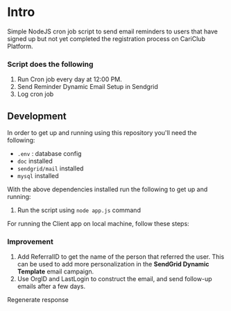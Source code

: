 # Intro
Simple NodeJS cron job script to send email reminders to users that have signed up but not yet completed the registration process on CariClub Platform.

### Script does the following
1. Run Cron job every day at 12:00 PM.
2. Send Reminder Dynamic Email Setup in Sendgrid
3. Log cron job

## Development

In order to get up and running using this repository you'll need the following:

- `.env` : database config
- `doc` installed
- `sendgrid/mail` installed
- `mysql` installed

With the above dependencies installed run the following to get up and running:

1. Run the script using `node app.js` command

For running the Client app on local machine, follow these steps: 

### Improvement
1. Add ReferralID to get the name of the person that referred the user. This can be used to add more personalization in the **SendGrid Dynamic Template** email campaign. 
2. Use OrgID and LastLogin to construct the email, and send follow-up emails after a few days.




Regenerate response
